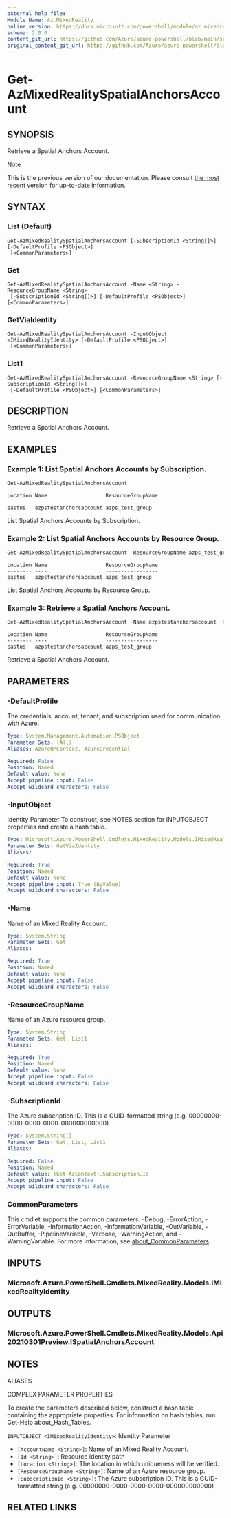 ```yaml
---
external help file: 
Module Name: Az.MixedReality
online version: https://docs.microsoft.com/powershell/module/az.mixedreality/get-azmixedrealityspatialanchorsaccount
schema: 2.0.0
content_git_url: https://github.com/Azure/azure-powershell/blob/main/src/MixedReality/help/Get-AzMixedRealitySpatialAnchorsAccount.md
original_content_git_url: https://github.com/Azure/azure-powershell/blob/main/src/MixedReality/help/Get-AzMixedRealitySpatialAnchorsAccount.md
---
```


# Get-AzMixedRealitySpatialAnchorsAccount

## SYNOPSIS
Retrieve a Spatial Anchors Account.

> [!NOTE]
>This is the previous version of our documentation. Please consult [the most recent version](/powershell/module/az.mixedreality/get-azmixedrealityspatialanchorsaccount) for up-to-date information.

## SYNTAX

### List (Default)
```
Get-AzMixedRealitySpatialAnchorsAccount [-SubscriptionId <String[]>] [-DefaultProfile <PSObject>]
 [<CommonParameters>]
```

### Get
```
Get-AzMixedRealitySpatialAnchorsAccount -Name <String> -ResourceGroupName <String>
 [-SubscriptionId <String[]>] [-DefaultProfile <PSObject>] [<CommonParameters>]
```

### GetViaIdentity
```
Get-AzMixedRealitySpatialAnchorsAccount -InputObject <IMixedRealityIdentity> [-DefaultProfile <PSObject>]
 [<CommonParameters>]
```

### List1
```
Get-AzMixedRealitySpatialAnchorsAccount -ResourceGroupName <String> [-SubscriptionId <String[]>]
 [-DefaultProfile <PSObject>] [<CommonParameters>]
```

## DESCRIPTION
Retrieve a Spatial Anchors Account.

## EXAMPLES

### Example 1: List Spatial Anchors Accounts by Subscription.
```powershell
Get-AzMixedRealitySpatialAnchorsAccount
```

```output
Location Name                   ResourceGroupName
-------- ----                   -----------------
eastus   azpstestanchorsaccount azps_test_group
```

List Spatial Anchors Accounts by Subscription.

### Example 2: List Spatial Anchors Accounts by Resource Group.
```powershell
Get-AzMixedRealitySpatialAnchorsAccount -ResourceGroupName azps_test_group
```

```output
Location Name                   ResourceGroupName
-------- ----                   -----------------
eastus   azpstestanchorsaccount azps_test_group
```

List Spatial Anchors Accounts by Resource Group.

### Example 3: Retrieve a Spatial Anchors Account.
```powershell
Get-AzMixedRealitySpatialAnchorsAccount -Name azpstestanchorsaccount -ResourceGroupName azps_test_group
```

```output
Location Name                   ResourceGroupName
-------- ----                   -----------------
eastus   azpstestanchorsaccount azps_test_group
```

Retrieve a Spatial Anchors Account.

## PARAMETERS

### -DefaultProfile
The credentials, account, tenant, and subscription used for communication with Azure.

```yaml
Type: System.Management.Automation.PSObject
Parameter Sets: (All)
Aliases: AzureRMContext, AzureCredential

Required: False
Position: Named
Default value: None
Accept pipeline input: False
Accept wildcard characters: False
```

### -InputObject
Identity Parameter
To construct, see NOTES section for INPUTOBJECT properties and create a hash table.

```yaml
Type: Microsoft.Azure.PowerShell.Cmdlets.MixedReality.Models.IMixedRealityIdentity
Parameter Sets: GetViaIdentity
Aliases:

Required: True
Position: Named
Default value: None
Accept pipeline input: True (ByValue)
Accept wildcard characters: False
```

### -Name
Name of an Mixed Reality Account.

```yaml
Type: System.String
Parameter Sets: Get
Aliases:

Required: True
Position: Named
Default value: None
Accept pipeline input: False
Accept wildcard characters: False
```

### -ResourceGroupName
Name of an Azure resource group.

```yaml
Type: System.String
Parameter Sets: Get, List1
Aliases:

Required: True
Position: Named
Default value: None
Accept pipeline input: False
Accept wildcard characters: False
```

### -SubscriptionId
The Azure subscription ID.
This is a GUID-formatted string (e.g.
00000000-0000-0000-0000-000000000000)

```yaml
Type: System.String[]
Parameter Sets: Get, List, List1
Aliases:

Required: False
Position: Named
Default value: (Get-AzContext).Subscription.Id
Accept pipeline input: False
Accept wildcard characters: False
```

### CommonParameters
This cmdlet supports the common parameters: -Debug, -ErrorAction, -ErrorVariable, -InformationAction, -InformationVariable, -OutVariable, -OutBuffer, -PipelineVariable, -Verbose, -WarningAction, and -WarningVariable. For more information, see [about_CommonParameters](http://go.microsoft.com/fwlink/?LinkID=113216).

## INPUTS

### Microsoft.Azure.PowerShell.Cmdlets.MixedReality.Models.IMixedRealityIdentity

## OUTPUTS

### Microsoft.Azure.PowerShell.Cmdlets.MixedReality.Models.Api20210301Preview.ISpatialAnchorsAccount

## NOTES

ALIASES

COMPLEX PARAMETER PROPERTIES

To create the parameters described below, construct a hash table containing the appropriate properties. For information on hash tables, run Get-Help about_Hash_Tables.


`INPUTOBJECT <IMixedRealityIdentity>`: Identity Parameter
  - `[AccountName <String>]`: Name of an Mixed Reality Account.
  - `[Id <String>]`: Resource identity path
  - `[Location <String>]`: The location in which uniqueness will be verified.
  - `[ResourceGroupName <String>]`: Name of an Azure resource group.
  - `[SubscriptionId <String>]`: The Azure subscription ID. This is a GUID-formatted string (e.g. 00000000-0000-0000-0000-000000000000)

## RELATED LINKS

